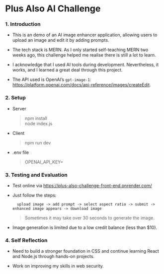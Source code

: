 # Plus Also AI Challenge

### 1. Introduction

- This is an demo of an AI image enhancer application, allowing users to upload an image and edit it by adding prompts. 

- The tech stack is MERN. As I only started self-teaching MERN two weeks ago, this challenge helped me realise there is still a lot to learn.

- I acknowledge that I used AI tools during development. Nevertheless, it works, and I learned a great deal through this project.

- The API used is OpenAI’s `gpt-image-1`: https://platform.openai.com/docs/api-reference/images/createEdit. 

### 2. Setup

- Server  
    > npm install  
    > node index.js

- Client  
    > npm run dev

- .env file  
    > OPENAI_API_KEY=

### 3. Testing and Evaluation
- Test online via https://plus-also-challenge-front-end.onrender.com/


- Just follow the steps:  

        upload image -> add prompt -> select aspect ratio -> submit -> enhanced image appears -> download image

    > Sometimes it may take over 30 seconds to generate the image.

- Image generation is limited due to a low credit balance (less than $10).


### 4. Self Reflection

- Need to build a stronger foundation in CSS and continue learning React and Node.js through hands-on projects.

- Work on improving my skills in web security.


